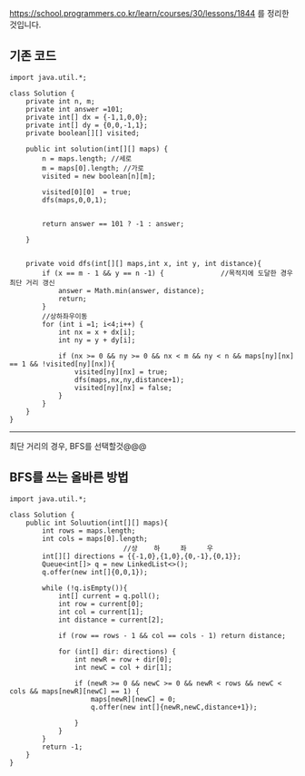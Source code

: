https://school.programmers.co.kr/learn/courses/30/lessons/1844 를 정리한것입니다. 

<h2>기존 코드</h2>
    

    import java.util.*;

    class Solution {
        private int n, m;
        private int answer =101;
        private int[] dx = {-1,1,0,0};
        private int[] dy = {0,0,-1,1};
        private boolean[][] visited;
    
        public int solution(int[][] maps) {
            n = maps.length; //세로
            m = maps[0].length; //가로
            visited = new boolean[n][m];
    
            visited[0][0]  = true;
            dfs(maps,0,0,1);
        
    
            return answer == 101 ? -1 : answer;
        
        }
    
    
        private void dfs(int[][] maps,int x, int y, int distance){
            if (x == m - 1 && y == n -1) {              //목적지에 도달한 경우 최단 거리 갱신
                answer = Math.min(answer, distance);
                return;
            }
            //상하좌우이동
            for (int i =1; i<4;i++) {
                int nx = x + dx[i];
                int ny = y + dy[i];
                
                if (nx >= 0 && ny >= 0 && nx < m && ny < n && maps[ny][nx] == 1 && !visited[ny][nx]){
                    visited[ny][nx] = true;
                    dfs(maps,nx,ny,distance+1);
                    visited[ny][nx] = false;
                }
            }
        }
    }

------
최단 거리의 경우, BFS를 선택할것@@@

<h2>BFS를 쓰는 올바른 방법</h2>

    import java.util.*;

    class Solution {
        public int Soluution(int[][] maps){
            int rows = maps.length;
            int cols = maps[0].length;
                                //상    하     좌     우                     
            int[][] directions = {{-1,0},{1,0},{0,-1},{0,1}};
            Queue<int[]> q = new LinkedList<>();
            q.offer(new int[]{0,0,1});

            while (!q.isEmpty()){
                int[] current = q.poll();
                int row = current[0];
                int col = current[1];
                int distance = current[2];

                if (row == rows - 1 && col == cols - 1) return distance;
                
                for (int[] dir: directions) {
                    int newR = row + dir[0];
                    int newC = col + dir[1];
                    
                    if (newR >= 0 && newC >= 0 && newR < rows && newC < cols && maps[newR][newC] == 1) {
                        maps[newR][newC] = 0;
                        q.offer(new int[]{newR,newC,distance+1});
                        
                    }
                }
            }
            return -1;
        }
    }

    

    
